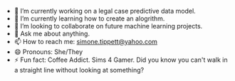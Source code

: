 - 🔭 I’m currently working on a legal case predictive data model. 
- 🌱 I’m currently learning how to create an alogrithm. 
- 👯 I’m looking to collaborate on future machine learning projects.
- 💬 Ask me about anything.
- 📫 How to reach me: simone.tippett@yahoo.com
- 😄 Pronouns: She/They
- ⚡ Fun fact: Coffee Addict. Sims 4 Gamer. Did you know you can't walk in a straight line without looking at something?
